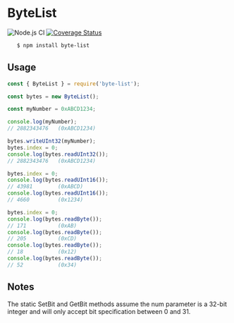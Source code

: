# ByteList

![Node.js CI](https://github.com/mjclyde/byte-list/workflows/Node.js%20CI/badge.svg?branch=master)
[![Coverage Status](https://coveralls.io/repos/github/mjclyde/byte-list/badge.svg?branch=master)](https://coveralls.io/github/mjclyde/byte-list?branch=master)

```sh
   $ npm install byte-list
```
## Usage

```javascript
const { ByteList } = require('byte-list');

const bytes = new ByteList();

const myNumber = 0xABCD1234;

console.log(myNumber);
// 2882343476   (0xABCD1234)

bytes.writeUInt32(myNumber);
bytes.index = 0;
console.log(bytes.readUInt32());
// 2882343476   (0xABCD1234)

bytes.index = 0;
console.log(bytes.readUInt16());
// 43981        (0xABCD)
console.log(bytes.readUInt16());
// 4660         (0x1234)

bytes.index = 0;
console.log(bytes.readByte());
// 171          (0xAB)
console.log(bytes.readByte());
// 205          (0xCD)
console.log(bytes.readByte());
// 18           (0x12)
console.log(bytes.readByte());
// 52           (0x34)
```

## Notes
The static SetBit and GetBit methods assume the num parameter is a 32-bit integer
and will only accept bit specification between 0 and 31.

